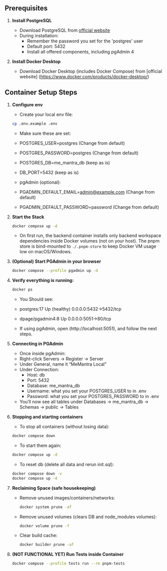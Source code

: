 ## Prerequisites

1. **Install PostgreSQL**
   - Download PostgreSQL from [official website](https://www.postgresql.org/download/)
   - During installation:
     - Remember the password you set for the 'postgres' user
     - Default port: 5432
     - Install all offered components, including pgAdmin 4

2. **Install Docker Desktop**
   - Download Docker Desktop (includes Docker Compose) from [official website] (https://www.docker.com/products/docker-desktop/)

## Container Setup Steps

1. **Configure env**
   - Create your local env file:

   ```bash
   cp .env.example .env
   ```

   - Make sure these are set:
   - POSTGRES_USER=postgres (Change from default)
   - POSTGRES_PASSWORD=postgres (Change from default)
   - POSTGRES_DB=me_mantra_db (keep as is)
   - DB_PORT=5432 (keep as is)

   - pgAdmin (optional):
   - PGADMIN_DEFAULT_EMAIL=admin@example.com (Change from default)
   - PGADMIN_DEFAULT_PASSWORD=password (Change from default)

2. **Start the Stack**

   ```bash
   docker compose up -d
   ```

   - On first run, the backend container installs only backend workspace dependencies inside Docker volumes (not on your host). The pnpm store is bind-mounted to `./.pnpm-store` to keep Docker VM usage low on macOS/Windows.

3. **(Optional) Start PGAdmin in your browser**
   ```bash
   docker compose --profile pgadmin up -d
   ```
4. **Verify everything is running:**

   ```bash
   docker ps
   ```

   - You Should see:
   - postgres:17 Up (healthy) 0.0.0.0:5432->5432/tcp
   - dpage/pgadmin4:8 Up 0.0.0.0:5051->80/tcp

   - If using pgAdmin, open (http://localhost:5051), and follow the next steps.

5. **Connecting in PGAdmin**
   - Once inside pgAdmin:
   - Right-click Servers → Register → Server
   - Under General, name it “MeMantra Local”
   - Under Connection:
     - Host: db
     - Port: 5432
     - Database: me_mantra_db
     - Username: what you set your POSTGRES_USER to in .env
     - Password: what you set your POSTGRES_PASSWORD to in .env
   - You’ll now see all tables under Databases → me_mantra_db → Schemas → public → Tables

6. **Stopping and starting containers**
   - To stop all containers (without losing data):

   ```bash
   docker compose down
   ```

   - To start them again:

   ```bash
   docker compose up -d
   ```

   - To reset db (delete all data and rerun init.sql):

   ```bash
   docker compose down -v
   docker compose up -d
   ```

8. **Reclaiming Space (safe housekeeping)**
   - Remove unused images/containers/networks:
     ```bash
     docker system prune -af
     ```
   - Remove unused volumes (clears DB and node_modules volumes):
     ```bash
     docker volume prune -f
     ```
   - Clear build cache:
     ```bash
     docker builder prune -af
     ```

7. **(NOT FUNCTIONAL YET) Run Tests inside Container**
   ```bash
   docker compose --profile tests run --rm pnpm-tests
   ```
